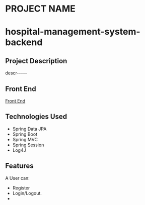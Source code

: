 
# PROJECT NAME
# hospital-management-system-backend
## Project Description

descr-----


## Front End
[Front End](https://github.com/berheA/hospital-management-system-frontend)

## Technologies Used

* Spring Data JPA
* Spring Boot
* Spring MVC
* Spring Session
* Log4J

## Features
A User can:

* Register
* Login/Logout.
*
